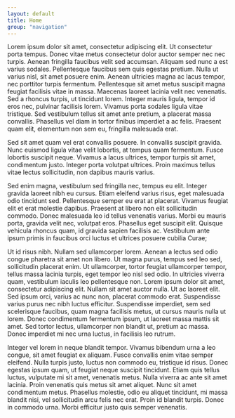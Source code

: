 ```yaml
---
layout: default
title: Home
group: "navigation"
---
```




    
Lorem ipsum dolor sit amet, consectetur adipiscing elit. Ut consectetur porta tempus. Donec vitae metus consectetur dolor auctor semper nec nec turpis. Aenean fringilla faucibus velit sed accumsan. Aliquam sed nunc a est varius sodales. Pellentesque faucibus sem quis egestas pretium. Nulla ut varius nisl, sit amet posuere enim. Aenean ultricies magna ac lacus tempor, nec porttitor turpis fermentum. Pellentesque sit amet metus suscipit magna feugiat facilisis vitae in massa. Maecenas laoreet lacinia velit nec venenatis. Sed a rhoncus turpis, ut tincidunt lorem. Integer mauris ligula, tempor id eros nec, pulvinar facilisis lorem. Vivamus porta sodales ligula vitae tristique. Sed vestibulum tellus sit amet ante pretium, a placerat massa convallis. Phasellus vel diam in tortor finibus imperdiet a ac felis. Praesent quam elit, elementum non sem eu, fringilla malesuada erat.

Sed sit amet quam vel erat convallis posuere. In convallis suscipit gravida. Nunc euismod ligula vitae velit lobortis, at tempus quam fermentum. Fusce lobortis suscipit neque. Vivamus a lacus ultrices, tempor turpis sit amet, condimentum justo. Integer porta volutpat ultrices. Proin maximus tellus vitae lectus sollicitudin, non dapibus mauris varius.

Sed enim magna, vestibulum sed fringilla nec, tempus eu elit. Integer gravida laoreet nibh eu cursus. Etiam eleifend varius risus, eget malesuada odio tincidunt sed. Pellentesque semper eu erat at placerat. Vivamus feugiat elit et erat molestie dapibus. Praesent at libero non elit sollicitudin commodo. Donec malesuada leo id tellus venenatis varius. Morbi eu mauris porta, gravida velit nec, volutpat eros. Phasellus eget suscipit elit. Quisque vehicula rhoncus quam, id gravida sapien facilisis ac. Vestibulum ante ipsum primis in faucibus orci luctus et ultrices posuere cubilia Curae;

Ut id risus nibh. Nullam sed ullamcorper lorem. Aenean a lectus sed odio congue pharetra sit amet non libero. Ut magna purus, tempus sed leo sed, sollicitudin placerat enim. Ut ullamcorper, tortor feugiat ullamcorper tempor, tellus massa lacinia turpis, eget tempor leo nisl sed odio. In ultricies viverra quam, vestibulum iaculis leo pellentesque non. Lorem ipsum dolor sit amet, consectetur adipiscing elit. Nullam sit amet auctor nulla. Ut ac laoreet elit. Sed ipsum orci, varius ac nunc non, placerat commodo erat. Suspendisse varius purus nec nibh luctus efficitur. Suspendisse imperdiet, sem sed scelerisque faucibus, quam magna facilisis metus, ut cursus mauris nulla ut lorem. Donec condimentum fermentum ipsum, ut laoreet massa mattis sit amet. Sed tortor lectus, ullamcorper non blandit ut, pretium ac massa. Donec imperdiet mi nec urna luctus, in facilisis leo rutrum.

Integer vel lorem in neque blandit tempor. Vivamus bibendum urna a leo congue, sit amet feugiat ex aliquam. Fusce convallis enim vitae semper eleifend. Nulla turpis justo, luctus non commodo eu, tristique id risus. Donec egestas ipsum quam, ut feugiat neque suscipit tincidunt. Etiam quis tellus luctus, vulputate mi sit amet, venenatis metus. Nulla viverra ac ante sit amet lacinia. Proin venenatis quis metus sit amet aliquet. Nunc sit amet condimentum metus. Phasellus molestie, odio eu aliquet tincidunt, mi massa blandit nisi, vel sollicitudin arcu felis nec erat. Proin id blandit turpis. Donec in commodo urna. Morbi efficitur justo quis semper venenatis.
    


